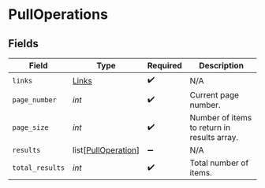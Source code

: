 # PullOperations


## Fields

| Field                                                       | Type                                                        | Required                                                    | Description                                                 |
| ----------------------------------------------------------- | ----------------------------------------------------------- | ----------------------------------------------------------- | ----------------------------------------------------------- |
| `links`                                                     | [Links](../../models/shared/links.md)                       | :heavy_check_mark:                                          | N/A                                                         |
| `page_number`                                               | *int*                                                       | :heavy_check_mark:                                          | Current page number.                                        |
| `page_size`                                                 | *int*                                                       | :heavy_check_mark:                                          | Number of items to return in results array.                 |
| `results`                                                   | list[[PullOperation](../../models/shared/pulloperation.md)] | :heavy_minus_sign:                                          | N/A                                                         |
| `total_results`                                             | *int*                                                       | :heavy_check_mark:                                          | Total number of items.                                      |